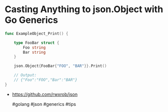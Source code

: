 # Casting Anything to json.Object with Go Generics

```go
func ExampleObject_Print() {

	type FooBar struct {
		Foo string
		Bar string
	}

	json.Object{FooBar{"FOO", "BAR"}}.Print()

	// Output:
	// {"Foo":"FOO","Bar":"BAR"}
}
```

* <https://github.com/rwxrob/json>

    #golang #json #generics #tips
